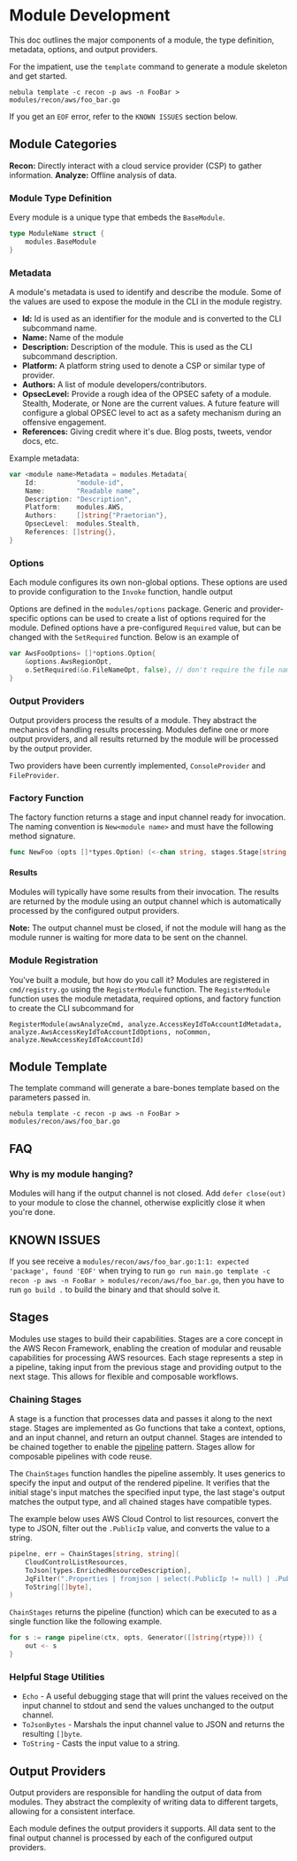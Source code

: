 # Module Development

This doc outlines the major components of a module, the type definition, metadata, options, and output providers.


For the impatient, use the `template` command to generate a module skeleton and get started.

```shell
nebula template -c recon -p aws -n FooBar > modules/recon/aws/foo_bar.go
```

If you get an `EOF` error, refer to the `KNOWN ISSUES` section below. 

## Module Categories

**Recon:** Directly interact with a cloud service provider (CSP) to gather information.
**Analyze:** Offline analysis of data.


### Module Type Definition

Every module is a unique type that embeds the `BaseModule`.

```go
type ModuleName struct {
	modules.BaseModule
}
```

### Metadata

A module's metadata is used to identify and describe the module. Some of the values are used to expose the module in the CLI in the module registry.

- **Id:** Id is used as an identifier for the module and is converted to the CLI subcommand name.
- **Name:** Name of the module
- **Description:** Description of the module. This is used as the CLI subcommand description.
- **Platform:** A platform string used to denote a CSP or similar type of provider.
- **Authors:** A list of module developers/contributors.
- **OpsecLevel:** Provide a rough idea of the OPSEC safety of a module. Stealth, Moderate, or None are the current values. A future feature will configure a global OPSEC level to act as a safety mechanism during an offensive engagement.
- **References:** Giving credit where it's due. Blog posts, tweets, vendor docs, etc.


Example metadata:
```go
var <module name>Metadata = modules.Metadata{
	Id:          "module-id", 
	Name:        "Readable name",
	Description: "Description",
	Platform:    modules.AWS,
	Authors:     []string{"Praetorian"},
	OpsecLevel:  modules.Stealth,
	References: []string{},
}
```

### Options
Each module configures its own non-global options. These options are used to provide configuration to the `Invoke` function, handle output

Options are defined in the `modules/options` package. Generic and provider-specific options can be used to create a list of options required for the module. Defined options have a pre-configured `Required` value, but can be changed with the `SetRequired` function. Below is an example of 

```go
var AwsFooOptions= []*options.Option{
	&options.AwsRegionOpt,
	o.SetRequired(&o.FileNameOpt, false), // don't require the file name
}
```

### Output Providers

Output providers process the results of a module. They abstract the mechanics of handling results processing. Modules define one or more output providers, and all results returned by the module will be processed by the output provider.

Two providers have been currently implemented, `ConsoleProvider` and `FileProvider`.

### Factory Function

The factory function returns a stage and input channel ready for invocation. The naming convention is `New<module name>` and must have the following method signature.

```go
func NewFoo (opts []*types.Option) (<-chan string, stages.Stage[string, int], error) 
```

#### Results

Modules will typically have some results from their invocation. The results are returned by the module using an output channel which is automatically processed by the configured output providers. 

**Note:** The output channel must be closed, if not the module will hang as the module runner is waiting for more data to be sent on the channel.


### Module Registration

You've built a module, but how do you call it? Modules are registered in `cmd/registry.go` using the `RegisterModule` function. The `RegisterModule` function uses the module metadata, required options, and factory function to create the CLI subcommand for 

`RegisterModule(awsAnalyzeCmd, analyze.AccessKeyIdToAccountIdMetadata, analyze.AwsAccessKeyIdToAccountIdOptions, noCommon, analyze.NewAccessKeyIdToAccountId)`

## Module Template

The template command will generate a bare-bones template based on the parameters passed in.

```
nebula template -c recon -p aws -n FooBar > modules/recon/aws/foo_bar.go
```

## FAQ

### Why is my module hanging?

Modules will hang if the output channel is not closed. Add `defer close(out)` to your module to close the channel, otherwise explicitly close it when you're done.


## KNOWN ISSUES
If you see receive a `modules/recon/aws/foo_bar.go:1:1: expected 'package', found 'EOF'` when trying to run `go run main.go template -c recon -p aws -n FooBar > modules/recon/aws/foo_bar.go`, then you have to run `go build .` to build the binary and that should solve it. 

## Stages

Modules use stages to build their capabilities. Stages are a core concept in the AWS Recon Framework, enabling the creation of modular and reusable capabilities for processing AWS resources. Each stage represents a step in a pipeline, taking input from the previous stage and providing output to the next stage. This allows for flexible and composable workflows.

### Chaining Stages

A stage is a function that processes data and passes it along to the next stage. Stages are implemented as Go functions that take a context, options, and an input channel, and return an output channel. Stages are intended to be chained together to enable the [pipeline](https://go.dev/blog/pipelines) pattern. Stages allow for composable pipelines with code reuse. 

The `ChainStages` function handles the pipeline assembly. It uses generics to specify the input and output of the rendered pipeline. It verifies that the initial stage's input matches the specified input type, the last stage's output matches the output type, and all chained stages have compatible types.

The example below uses AWS Cloud Control to list resources, convert the type to JSON, filter out the `.PublicIp` value, and converts the value to a string.

```go
pipelne, err = ChainStages[string, string](
	CloudControlListResources,
	ToJson[types.EnrichedResourceDescription],
	JqFilter(".Properties | fromjson | select(.PublicIp != null) | .PublicIp"),
	ToString[[]byte],
)
```

`ChainStages` returns the pipeline (function) which can be executed to as a single function like the following example.
```go
for s := range pipeline(ctx, opts, Generator([]string{rtype})) {
	out <- s
}
```

### Helpful Stage Utilities

- `Echo` - A useful debugging stage that will print the values received on the input channel to stdout and send the values unchanged to the output channel.
- `ToJsonBytes` - Marshals the input channel value to JSON and returns the resulting `[]byte`.
- `ToString` - Casts the input value to a string.

## Output Providers

Output providers are responsible for handling the output of data from modules. They abstract the complexity of writing data to different targets, allowing for a consistent interface. 

Each module defines the output providers it supports. All data sent to the final output channel is processed by each of the configured output providers.
